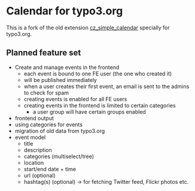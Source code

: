 # Calendar for typo3.org

This is a fork of the old extension [cz_simple_calendar](https://github.com/czenker/cz_simple_cal) specially for typo3.org.


## Planned feature set

* Create and manage events in the frontend
  * each event is bound to one FE user (the one who created it)
  * will be published immediately
  * when a user creates their first event, an email is sent to the admins to check for spam
  * creating events is enabled for all FE users
  * creating events in the frontend is limited to certain categories
    * a user group will have certain groups enabled
* frontend output
* using categories for events
* migration of old data from typo3.org
* event model
  * title
  * description
  * categories (multiselect/tree)
  * location
  * start/end date + time
  * url (optional)
  * hashtag(s) (optional) -> for fetching Twitter feed, Flickr photos etc.
